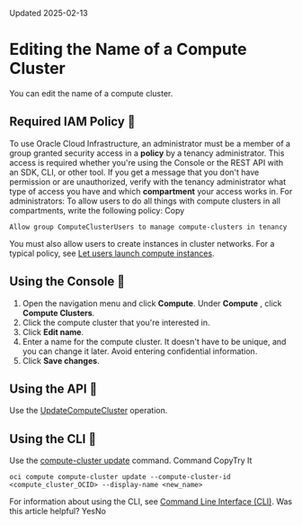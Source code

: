 Updated 2025-02-13
# Editing the Name of a Compute Cluster
You can edit the name of a compute cluster.
## Required IAM Policy 🔗 
To use Oracle Cloud Infrastructure, an administrator must be a member of a group granted security access in a **policy** by a tenancy administrator. This access is required whether you're using the Console or the REST API with an SDK, CLI, or other tool. If you get a message that you don't have permission or are unauthorized, verify with the tenancy administrator what type of access you have and which **compartment** your access works in.
For administrators: To allow users to do all things with compute clusters in all compartments, write the following policy:
Copy
```
Allow group ComputeClusterUsers to manage compute-clusters in tenancy
```

You must also allow users to create instances in cluster networks. For a typical policy, see [Let users launch compute instances](https://docs.oracle.com/iaas/Content/Identity/Concepts/commonpolicies.htm#launch-instances).
## Using the Console 🔗 
  1. Open the navigation menu and click **Compute**. Under **Compute** , click **Compute Clusters**.
  2. Click the compute cluster that you're interested in.
  3. Click **Edit name**.
  4. Enter a name for the compute cluster. It doesn't have to be unique, and you can change it later. Avoid entering confidential information.
  5. Click **Save changes**.


## Using the API 🔗 
Use the [UpdateComputeCluster](https://docs.oracle.com/iaas/api/#/en/iaas/latest/ComputeCluster/UpdateComputeCluster) operation.
## Using the CLI 🔗 
Use the [compute-cluster update](https://docs.oracle.com/iaas/tools/oci-cli/latest/oci_cli_docs/cmdref/compute/compute-cluster/update.html) command.
Command
CopyTry It
```
oci compute compute-cluster update --compute-cluster-id <compute_cluster_OCID> --display-name <new_name>
```

For information about using the CLI, see [Command Line Interface (CLI)](https://docs.oracle.com/iaas/Content/API/Concepts/cliconcepts.htm).
Was this article helpful?
YesNo

